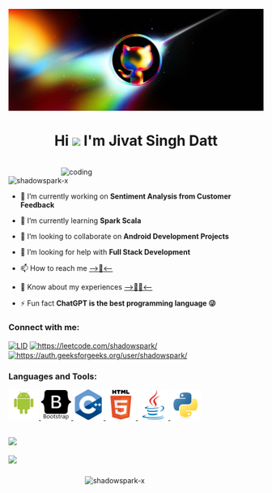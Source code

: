 ![logo](https://github.com/sHadowSparK-X/sHadowSparK-X/blob/main/github-universe-1920x768.png)

<h1 align="center">Hi <img src="https://media.giphy.com/media/hvRJCLFzcasrR4ia7z/giphy.gif" width="30px"/> I'm Jivat Singh Datt</h1>
<br>
<img align="right" alt="coding" width="400" src="https://apexx77.github.io/website/images/pro.gif">

<p align="left"> <img src="https://komarev.com/ghpvc/?username=shadowspark-x&label=Profile%20views&color=0e75b6&style=flat" alt="shadowspark-x" /> </p>

- 🔭 I’m currently working on **Sentiment Analysis from Customer Feedback**

- 🌱 I’m currently learning **Spark Scala**

- 👯 I’m looking to collaborate on **Android Development Projects**

- 🤝 I’m looking for help with **Full Stack Development**

- 📫 How to reach me <a href="mailto: jiVat1991@gmail.com" target="_blank">-->📧<--</a>

- 📄 Know about my experiences <a href="https://drive.google.com/file/d/19uN9TpTCIPlhQOM3fSfCSb22sV-7jcu_/view?usp=sharing">-->🐱‍👤<--</a>

- ⚡ Fun fact **ChatGPT is the best programming language 😜**

<h3 align="left">Connect with me:</h3>
<p align="left">
<a href="https://www.linkedin.com/in/jivatx19/" target="blank"><img align="center" src="https://myclouddoor.com/wp-content/uploads/2019/11/Linkedin-logo.png" alt="LID" height="50" width="90" /></a>
<a href="https://leetcode.com/shadowspark/" target="blank"><img align="center" src="https://raw.githubusercontent.com/rahuldkjain/github-profile-readme-generator/master/src/images/icons/Social/leet-code.svg" alt="https://leetcode.com/shadowspark/" height="50" width="60" /></a>
<a href="https://auth.geeksforgeeks.org/user/shadowspark/" target="blank"><img align="center" src="https://raw.githubusercontent.com/rahuldkjain/github-profile-readme-generator/master/src/images/icons/Social/geeks-for-geeks.svg" alt="https://auth.geeksforgeeks.org/user/shadowspark/" height="50" width="60" /></a>
</p>

<h3 align="left">Languages and Tools:</h3>
<p align="left"> <a href="https://developer.android.com" target="_blank" rel="noreferrer"> <img src="https://raw.githubusercontent.com/devicons/devicon/master/icons/android/android-original-wordmark.svg" alt="android" width="60" height="60"/> </a> <a href="https://getbootstrap.com" target="_blank" rel="noreferrer"> <img src="https://raw.githubusercontent.com/devicons/devicon/master/icons/bootstrap/bootstrap-plain-wordmark.svg" alt="bootstrap" width="60" height="60"/> </a> <a href="https://www.w3schools.com/cpp/" target="_blank" rel="noreferrer"> <img src="https://raw.githubusercontent.com/devicons/devicon/master/icons/cplusplus/cplusplus-original.svg" alt="cplusplus" width="60" height="60"/> </a> <a href="https://www.w3.org/html/" target="_blank" rel="noreferrer"> <img src="https://raw.githubusercontent.com/devicons/devicon/master/icons/html5/html5-original-wordmark.svg" alt="html5" width="60" height="60"/> </a> <a href="https://www.java.com" target="_blank" rel="noreferrer"> <img src="https://raw.githubusercontent.com/devicons/devicon/master/icons/java/java-original.svg" alt="java" width="60" height="60"/> </a> <a href="https://www.python.org" target="_blank" rel="noreferrer"> <img src="https://raw.githubusercontent.com/devicons/devicon/master/icons/python/python-original.svg" alt="python" width="60" height="60"/> </a> </p>
<br>
<div>
  <img width="45%" src="https://leetcard.jacoblin.cool/sHadowSparK?theme=nord" />
</div>
<br>
<div>
  <img width="38%" src="https://geeks-for-geeks-stats-api-napiyo.vercel.app/?userName=shadowspark" />
</div>
<br>
<img width="40%" style="margin: 5px 30%;" align="left" src="https://github-readme-stats.vercel.app/api/top-langs?username=shadowspark-x&show_icons=true&locale=en&layout=compact&theme=onedark" alt="shadowspark-x" />


